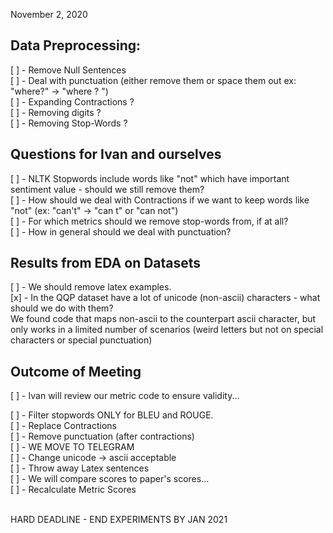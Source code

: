 November 2, 2020

<h2> Data Preprocessing: </h2>

[ ] - Remove Null Sentences <br>
[ ] - Deal with punctuation (either remove them or space them out ex: "where?" -> "where ? ") <br>
[ ] - Expanding Contractions ? <br>
[ ] - Removing digits ? <br>
[ ] - Removing Stop-Words ? <br>

<h2> Questions for Ivan and ourselves </h2>

[ ] - NLTK Stopwords include words like "not" which have important sentiment value - should we still remove them? <br>
[ ] - How should we deal with Contractions if we want to keep words like "not" (ex: "can't" -> "can t" or "can not") <br>
[ ] - For which metrics should we remove stop-words from, if at all? <br>
[ ] - How in general should we deal with punctuation? <br>

<h2> Results from EDA on Datasets </h2>

[ ] - We should remove latex examples. <br>
[x] - In the QQP dataset have a lot of unicode (non-ascii) characters - what should we do with them? <br>
      We found code that maps non-ascii to the counterpart ascii character, but only works in a limited number of scenarios (weird letters but not on special characters or special punctuation) <br>


<h2> Outcome of Meeting </h2>

[ ] - Ivan will review our metric code to ensure validity... <br>

[ ] - Filter stopwords ONLY for BLEU and ROUGE. <br>
[ ] - Replace Contractions <br>
[ ] - Remove punctuation (after contractions) <br>
[ ] - WE MOVE TO TELEGRAM <br>
[ ] - Change unicode -> ascii acceptable <br>
[ ] - Throw away Latex sentences <br>
[ ] - We will compare scores to paper's scores... <br>
[ ] - Recalculate Metric Scores <br> <br>

HARD DEADLINE - END EXPERIMENTS BY JAN 2021
